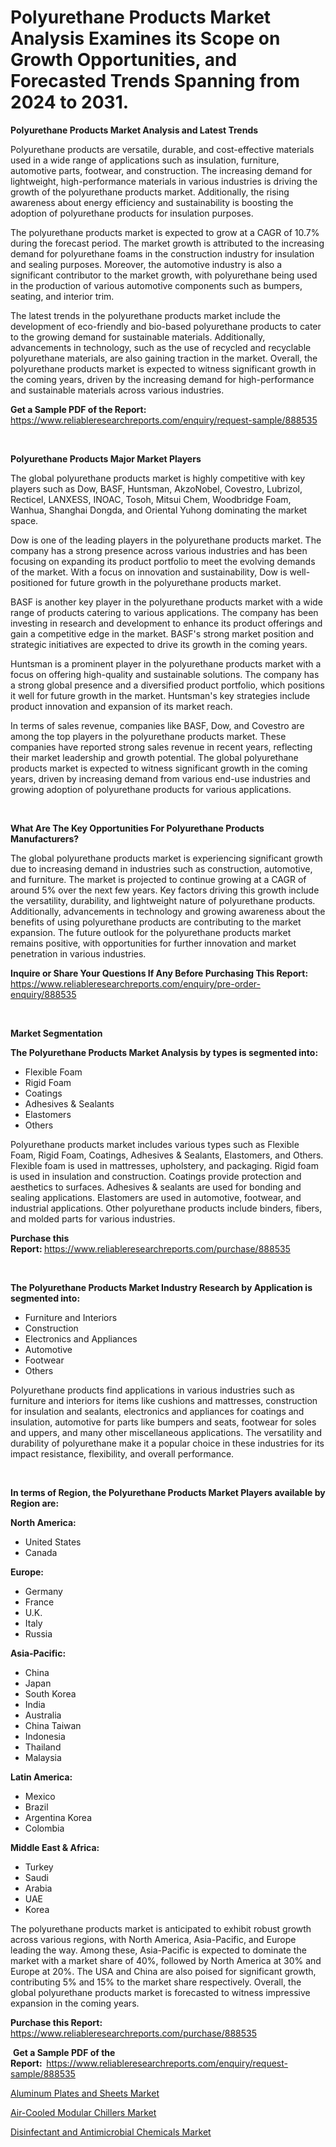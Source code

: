 <p><h1>Polyurethane Products Market Analysis Examines its Scope on Growth Opportunities, and Forecasted Trends Spanning from 2024 to 2031.</h1></p><p><strong>Polyurethane Products Market Analysis and Latest Trends</strong></p>
<p><p>Polyurethane products are versatile, durable, and cost-effective materials used in a wide range of applications such as insulation, furniture, automotive parts, footwear, and construction. The increasing demand for lightweight, high-performance materials in various industries is driving the growth of the polyurethane products market. Additionally, the rising awareness about energy efficiency and sustainability is boosting the adoption of polyurethane products for insulation purposes.</p><p>The polyurethane products market is expected to grow at a CAGR of 10.7% during the forecast period. The market growth is attributed to the increasing demand for polyurethane foams in the construction industry for insulation and sealing purposes. Moreover, the automotive industry is also a significant contributor to the market growth, with polyurethane being used in the production of various automotive components such as bumpers, seating, and interior trim.</p><p>The latest trends in the polyurethane products market include the development of eco-friendly and bio-based polyurethane products to cater to the growing demand for sustainable materials. Additionally, advancements in technology, such as the use of recycled and recyclable polyurethane materials, are also gaining traction in the market. Overall, the polyurethane products market is expected to witness significant growth in the coming years, driven by the increasing demand for high-performance and sustainable materials across various industries.</p></p>
<p><strong>Get a Sample PDF of the Report:&nbsp;</strong> <a href="https://www.reliableresearchreports.com/enquiry/request-sample/888535">https://www.reliableresearchreports.com/enquiry/request-sample/888535</a></p>
<p>&nbsp;</p>
<p><strong>Polyurethane Products Major Market Players</strong></p>
<p><p>The global polyurethane products market is highly competitive with key players such as Dow, BASF, Huntsman, AkzoNobel, Covestro, Lubrizol, Recticel, LANXESS, INOAC, Tosoh, Mitsui Chem, Woodbridge Foam, Wanhua, Shanghai Dongda, and Oriental Yuhong dominating the market space.</p><p>Dow is one of the leading players in the polyurethane products market. The company has a strong presence across various industries and has been focusing on expanding its product portfolio to meet the evolving demands of the market. With a focus on innovation and sustainability, Dow is well-positioned for future growth in the polyurethane products market.</p><p>BASF is another key player in the polyurethane products market with a wide range of products catering to various applications. The company has been investing in research and development to enhance its product offerings and gain a competitive edge in the market. BASF's strong market position and strategic initiatives are expected to drive its growth in the coming years.</p><p>Huntsman is a prominent player in the polyurethane products market with a focus on offering high-quality and sustainable solutions. The company has a strong global presence and a diversified product portfolio, which positions it well for future growth in the market. Huntsman's key strategies include product innovation and expansion of its market reach.</p><p>In terms of sales revenue, companies like BASF, Dow, and Covestro are among the top players in the polyurethane products market. These companies have reported strong sales revenue in recent years, reflecting their market leadership and growth potential. The global polyurethane products market is expected to witness significant growth in the coming years, driven by increasing demand from various end-use industries and growing adoption of polyurethane products for various applications.</p></p>
<p>&nbsp;</p>
<p><strong>What Are The Key Opportunities For Polyurethane Products Manufacturers?</strong></p>
<p><p>The global polyurethane products market is experiencing significant growth due to increasing demand in industries such as construction, automotive, and furniture. The market is projected to continue growing at a CAGR of around 5% over the next few years. Key factors driving this growth include the versatility, durability, and lightweight nature of polyurethane products. Additionally, advancements in technology and growing awareness about the benefits of using polyurethane products are contributing to the market expansion. The future outlook for the polyurethane products market remains positive, with opportunities for further innovation and market penetration in various industries.</p></p>
<p><strong>Inquire or Share Your Questions If Any Before Purchasing This Report:</strong> <a href="https://www.reliableresearchreports.com/enquiry/pre-order-enquiry/888535">https://www.reliableresearchreports.com/enquiry/pre-order-enquiry/888535</a></p>
<p>&nbsp;</p>
<p><strong>Market Segmentation</strong></p>
<p><strong>The Polyurethane Products Market Analysis by types is segmented into:</strong></p>
<p><ul><li>Flexible Foam</li><li>Rigid Foam</li><li>Coatings</li><li>Adhesives & Sealants</li><li>Elastomers</li><li>Others</li></ul></p>
<p><p>Polyurethane products market includes various types such as Flexible Foam, Rigid Foam, Coatings, Adhesives & Sealants, Elastomers, and Others. Flexible foam is used in mattresses, upholstery, and packaging. Rigid foam is used in insulation and construction. Coatings provide protection and aesthetics to surfaces. Adhesives & sealants are used for bonding and sealing applications. Elastomers are used in automotive, footwear, and industrial applications. Other polyurethane products include binders, fibers, and molded parts for various industries.</p></p>
<p><strong>Purchase this Report:&nbsp;</strong><a href="https://www.reliableresearchreports.com/purchase/888535">https://www.reliableresearchreports.com/purchase/888535</a></p>
<p>&nbsp;</p>
<p><strong>The Polyurethane Products Market Industry Research by Application is segmented into:</strong></p>
<p><ul><li>Furniture and Interiors</li><li>Construction</li><li>Electronics and Appliances</li><li>Automotive</li><li>Footwear</li><li>Others</li></ul></p>
<p><p>Polyurethane products find applications in various industries such as furniture and interiors for items like cushions and mattresses, construction for insulation and sealants, electronics and appliances for coatings and insulation, automotive for parts like bumpers and seats, footwear for soles and uppers, and many other miscellaneous applications. The versatility and durability of polyurethane make it a popular choice in these industries for its impact resistance, flexibility, and overall performance.</p></p>
<p>&nbsp;</p>
<p><strong>In terms of Region, the Polyurethane Products Market Players available by Region are:</strong></p>
<p>
    <p> <strong> North America: </strong>
        <ul>
            <li>United States</li>
            <li>Canada</li>
        </ul>
        </p> 
    <p> <strong> Europe: </strong>
        <ul>
            <li>Germany</li>
            <li>France</li>
            <li>U.K.</li>
            <li>Italy</li>
            <li>Russia</li>
        </ul>
        </p> 
    <p> <strong> Asia-Pacific: </strong>
        <ul>
            <li>China</li>
            <li>Japan</li>
            <li>South Korea</li>
            <li>India</li>
            <li>Australia</li>
            <li>China Taiwan</li>
            <li>Indonesia</li>
            <li>Thailand</li>
            <li>Malaysia</li>
        </ul>
        </p> 
    <p> <strong> Latin America: </strong>
        <ul>
            <li>Mexico</li>
            <li>Brazil</li>
            <li>Argentina Korea</li>
            <li>Colombia</li>
        </ul>
        </p> 
    <p> <strong> Middle East & Africa: </strong>
        <ul>
            <li>Turkey</li>
            <li>Saudi</li>
            <li>Arabia</li>
            <li>UAE</li>
            <li>Korea</li>
        </ul>
    </p>
    </p>
<p><p>The polyurethane products market is anticipated to exhibit robust growth across various regions, with North America, Asia-Pacific, and Europe leading the way. Among these, Asia-Pacific is expected to dominate the market with a market share of 40%, followed by North America at 30% and Europe at 20%. The USA and China are also poised for significant growth, contributing 5% and 15% to the market share respectively. Overall, the global polyurethane products market is forecasted to witness impressive expansion in the coming years.</p></p>
<p><strong>Purchase this Report: </strong><a href="https://www.reliableresearchreports.com/purchase/888535">https://www.reliableresearchreports.com/purchase/888535</a></p>
<p>&nbsp;<strong>Get a Sample PDF of the Report:&nbsp;&nbsp;</strong><a href="https://www.reliableresearchreports.com/enquiry/request-sample/888535">https://www.reliableresearchreports.com/enquiry/request-sample/888535</a></p>
<p><strong></strong></p>
<p><p><a href="https://view.publitas.com/reportprime-1/aluminum-plates-and-sheets-market-research-report-unlocks-analysis-on-the-market-financial-status-market-size-and-market-revenue-upto-2030/">Aluminum Plates and Sheets Market</a></p><p><a href="https://view.publitas.com/reportprime-1/air-cooled-modular-chillers-market-research-report-provides-thorough-industry-overview-which-offers-an-in-depth-analysis-of-product-trends-and-new-market-divisions/">Air-Cooled Modular Chillers Market</a></p><p><a href="https://view.publitas.com/reportprime-1/disinfectant-and-antimicrobial-chemicals-market-size-furnishes-valuable-information-encompassing-market-share-market-trends-and-projections-spanning-from-2023-to-2030/">Disinfectant and Antimicrobial Chemicals Market</a></p></p>